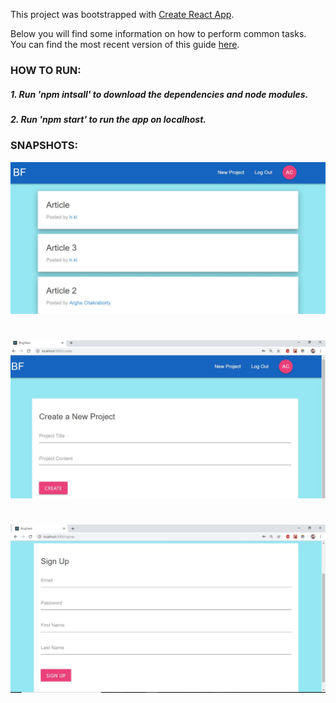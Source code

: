 This project was bootstrapped with [Create React App](https://github.com/facebookincubator/create-react-app).

Below you will find some information on how to perform common tasks.<br>
You can find the most recent version of this guide [here](https://github.com/facebookincubator/create-react-app/blob/master/packages/react-scripts/template/README.md).

### HOW TO RUN:
##### 1. Run 'npm intsall' to download the dependencies and node modules.
##### 2. Run 'npm start' to run the app on localhost.

### SNAPSHOTS:
![](https://github.com/arghac14/BlogFeed/blob/master/Snapshots/Capture0.JPG)
#
![](https://github.com/arghac14/BlogFeed/blob/master/Snapshots/Capture1.JPG)
#
![](https://github.com/arghac14/BlogFeed/blob/master/Snapshots/Capture3.JPG)
